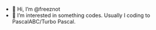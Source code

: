 - 👋 Hi, I’m @freeznot
- 👀 I’m interested in something codes. Usually I coding to PascalABC/Turbo Pascal.

<!---
freeznot/freeznot is a ✨ special ✨ repository because its `README.md` (this file) appears on your GitHub profile.
You can click the Preview link to take a look at your changes.
---> 
